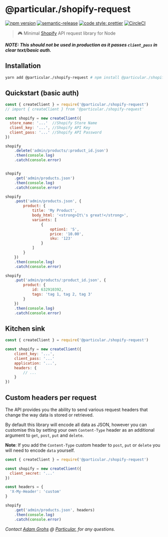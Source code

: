 # @particular./shopify-request

[![npm version](https://img.shields.io/npm/v/@particular./shopify-request.svg)](https://www.npmjs.com/package/@particular./shopify-request) [![semantic-release](https://img.shields.io/badge/%20%20%F0%9F%93%A6%F0%9F%9A%80-semantic--release-e10079.svg)](https://github.com/semantic-release/semantic-release) [![code style: prettier](https://img.shields.io/badge/code_style-prettier-ff69b4.svg)](https://github.com/prettier/prettier) [![CircleCI](https://img.shields.io/circleci/project/github/uniquelyparticular/shopify-request.svg?label=circleci)](https://circleci.com/gh/uniquelyparticular/shopify-request)

> 🎮 Minimal [Shopify](https://www.shopify.com) API request library for Node

**_NOTE: This should not be used in production as it passes `client_pass` in clear text/basic auth._**

## Installation

```bash
yarn add @particular./shopify-request # npm install @particular./shopify-request
```

## Quickstart (basic auth)

```js
const { createClient } = require('@particular./shopify-request')
// import { createClient } from '@particular./shopify-request'

const shopify = new createClient({
  store_name: '...'  //Shopify Store Name
  client_key: '...', //Shopify API Key
  client_pass: '...' //Shopify API Password
})

shopify
    .delete('admin/products/:product_id.json')
    .then(console.log)
    .catch(console.error)


shopify
    .get('admin/products.json')
    .then(console.log)
    .catch(console.error)

shopify
    .post('admin/products.json', {
        product: {
            title: 'My Product',
            body_html: '<strong>It\'s great!</strong>',
            variants: [
                {
                    option1: 'S',
                    price: '10.00',
                    sku: '123'
                }
            ]
        }
    })
    .then(console.log)
    .catch(console.error)

shopify
    .put('admin/products/:product_id.json', {
        product: {
            id: 632910392,
            tags: 'tag 1, tag 2, tag 3'
        }
    })
    .then(console.log)
    .catch(console.error)
```

## Kitchen sink

```js
const { createClient } = require('@particular./shopify-request')

const shopify = new createClient({
    client_key: '...',
    client_pass: '...'
    application: '...',
    headers: {
        // ...
    }
})
```

## Custom headers per request

The API provides you the ability to send various request headers that change the way data is stored or retrieved.

By default this library will encode all data as JSON, however you can customise this by setting your own `Content-Type` header as an additional argument to `get`, `post`, `put` and `delete`.

**Note**: If you add the `Content-Type` custom header to `post`, `put` or `delete` you will need to encode `data` yourself.

```js
const { createClient } = require('@particular./shopify-request')

const shopify = new createClient({
  client_secret: '...'
})

const headers = {
  'X-My-Header': 'custom'
}

shopify
    .get('admin/products.json', headers)
    .then(console.log)
    .catch(console.error)
```

_Contact [Adam Grohs](https://www.linkedin.com/in/adamgrohs/) @ [Particular.](https://uniquelyparticular.com) for any questions._
